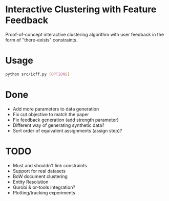 # Interactive Clustering with Feature Feedback

Proof-of-concept interactive clustering algorithm with user feedback in the
form of "there-exists" constraints.

# Usage

```bash
python src/icff.py [OPTIONS]
```

# Done
- Add more parameters to data generation
- Fix cut objective to match the paper
- Fix feedback generation (add strength parameter)
- Different way of generating synthetic data?
- Sort order of equivalent assignments (assign step)?


# TODO
- Must and shouldn't link constraints
- Support for real datasets
 - BoW document clustering
 - Entity Resolution
- Gurobi & or-tools integration?
- Plotting/tracking experiments
